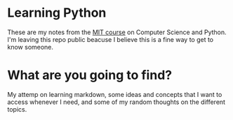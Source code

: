 # Learning Python
These are my notes from the [MIT course](https://youtu.be/nykOeWgQcHM) on Computer Science and Python. I'm leaving this repo public beacuse I believe this is a fine way to get to know someone. 

# What are you going to find?
My attemp on learning markdown, some ideas and concepts that I want to access whenever I need, and some of my random thoughts on the different topics.